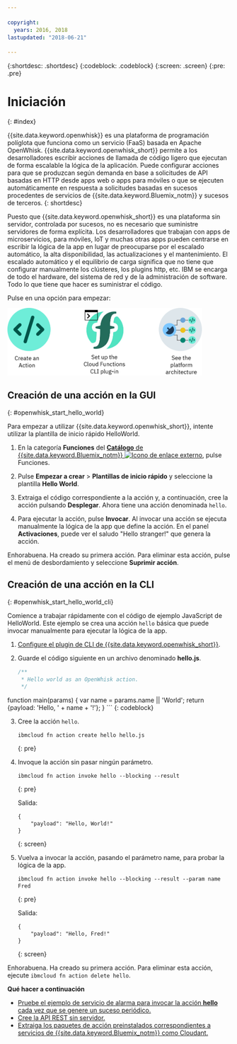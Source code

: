 ```yaml
---

copyright:
  years: 2016, 2018
lastupdated: "2018-06-21"

---
```


{:shortdesc: .shortdesc}
{:codeblock: .codeblock}
{:screen: .screen}
{:pre: .pre}

# Iniciación
{: #index}

{{site.data.keyword.openwhisk}} es una plataforma de programación políglota que funciona como un servicio (FaaS) basada en Apache OpenWhisk. {{site.data.keyword.openwhisk_short}} permite a los desarrolladores escribir acciones de llamada de código ligero que ejecutan de forma escalable la lógica de la aplicación. Puede configurar acciones para que se produzcan según demanda en base a solicitudes de API basadas en HTTP desde apps web o apps para móviles o que se ejecuten automáticamente en respuesta a solicitudes basadas en sucesos procedentes de servicios de {{site.data.keyword.Bluemix_notm}} y sucesos de terceros.
{: shortdesc}

Puesto que {{site.data.keyword.openwhisk_short}} es una plataforma sin servidor, controlada por sucesos, no es necesario que suministre servidores de forma explícita. Los desarrolladores que trabajan con apps de microservicios, para móviles, IoT y muchas otras apps pueden centrarse en escribir la lógica de la app en lugar de preocuparse por el escalado automático, la alta disponibilidad, las actualizaciones y el mantenimiento. El escalado automático y el equilibrio de carga significa que no tiene que configurar manualmente los clústeres, los plugins http, etc. IBM se encarga de todo el hardware, del sistema de red y de la administración de software. Todo lo que tiene que hacer es suministrar el código.

Pulse en una opción para empezar:

<img usemap="#home_map" border="0" class="image" id="image_ztx_crb_f1b" src="images/imagemap.png" width="440" alt="Pulse un icono para empezar a trabajar rápidamente con {{site.data.keyword.openswhisk_short}}." style="width:440px;" />
<map name="home_map" id="home_map">
<area href="#openwhisk_start_hello_world" alt="Crear una acción" title="Crear una acción" shape="rect" coords="-7, -8, 108, 211" />
<area href="bluemix_cli.html" alt="Configurar el plugin de CLI de {{site.data.keyword.openwhisk_short}}" title="Configurar el plugin de CLI de {{site.data.keyword.openwhisk_short}}" shape="rect" coords="155, -1, 289, 210" />
<area href="openwhisk_about.html" alt="Ver la arquitectura de la plataforma" title="Ver la arquitectura de la plataforma" shape="rect" coords="326, -10, 448, 218" />
</map>


## Creación de una acción en la GUI
{: #openwhisk_start_hello_world}

Para empezar a utilizar {{site.data.keyword.openwhisk_short}}, intente utilizar la plantilla de inicio rápido HelloWorld.

1.  En la categoría **Funciones** del [**Catálogo** de {{site.data.keyword.Bluemix_notm}} ![Icono de enlace externo](../icons/launch-glyph.svg "Icono de enlace externo")](https://console.bluemix.net/catalog/?category=whisk), pulse Funciones.

2. Pulse **Empezar a crear** > **Plantillas de inicio rápido** y seleccione la plantilla **Hello World**.

5. Extraiga el código correspondiente a la acción y, a continuación, cree la acción pulsando **Desplegar**. Ahora tiene una acción denominada `hello`.

6. Para ejecutar la acción, pulse **Invocar**. Al invocar una acción se ejecuta manualmente la lógica de la app que define la acción. En el panel **Activaciones**, puede ver el saludo "Hello stranger!" que genera la acción.

Enhorabuena. Ha creado su primera acción. Para eliminar esta acción, pulse el menú de desbordamiento y seleccione **Suprimir acción**.

## Creación de una acción en la CLI
{: #openwhisk_start_hello_world_cli}

Comience a trabajar rápidamente con el código de ejemplo JavaScript de HelloWorld. Este ejemplo se crea una acción `hello` básica que puede invocar manualmente para ejecutar la lógica de la app.

1. [Configure el plugin de CLI de {{site.data.keyword.openwhisk_short}}](bluemix_cli.html).

2. Guarde el código siguiente en un archivo denominado **hello.js**.

    ```javascript
    /**
     * Hello world as an OpenWhisk action.
     */
function main(params) {
        var name = params.name || 'World';
    return {payload:  'Hello, ' + name + '!'};
    }
    ```
    {: codeblock}

3. Cree la acción `hello`.
    ```
    ibmcloud fn action create hello hello.js
    ```
    {: pre}

4. Invoque la acción sin pasar ningún parámetro.
    ```
    ibmcloud fn action invoke hello --blocking --result
    ```
    {: pre}  

    Salida:
    ```
    {
        "payload": "Hello, World!"
    }
    ```
    {: screen}

5. Vuelva a invocar la acción, pasando el parámetro name, para probar la lógica de la app.
    ```
    ibmcloud fn action invoke hello --blocking --result --param name Fred
    ```
    {: pre}  

    Salida:
    ```
    {
        "payload": "Hello, Fred!"
    }
    ```
    {: screen}

Enhorabuena. Ha creado su primera acción. Para eliminar esta acción, ejecute `ibmcloud fn action delete hello`.

**Qué hacer a continuación**
* [Pruebe el ejemplo de servicio de alarma para invocar la acción **hello** cada vez que se genere un suceso periódico.](./openwhisk_packages.html#openwhisk_package_trigger)
* [Cree la API REST sin servidor.](openwhisk_apigateway.html)
* [Extraiga los paquetes de acción preinstalados correspondientes a servicios de {{site.data.keyword.Bluemix_notm}} como Cloudant.](cloudant_actions.html)
